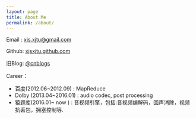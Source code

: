 ```yaml
---
layout: page
title: About Me
permalink: /about/
---
```

Email : [xjs.xjtu@gmail.com](xjs.xjtu@gmail.com)
 
Github: [xjsxjtu.github.com](https://github.com/xjsXjtu)

旧Blog: [@cnblogs](http://www.cnblogs.com/xjsxjtu/)

Career：
* 百度(2012.06~2012.09) : MapReduce
* Dolby (2013.04~2016.01) : audio codec, post processing
* 猿题库(2016.01~ now   ) : 音视频引擎，包括:音视频编解码，回声消除，视频抗丢包，拥塞控制等.


